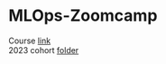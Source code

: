 # MLOps-Zoomcamp

Course [link](https://github.com/DataTalksClub/mlops-zoomcamp)</br>
2023 cohort [folder](https://github.com/DataTalksClub/mlops-zoomcamp/tree/main/cohorts/2023)
